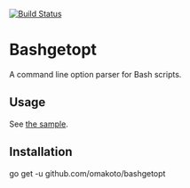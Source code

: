 [![Build Status](https://travis-ci.org/omakoto/bashgetopt.svg?branch=master)](https://travis-ci.org/omakoto/bashgetopt)
# Bashgetopt

A command line option parser for Bash scripts. 

## Usage

See [the sample](sample/pg).


## Installation

go get -u github.com/omakoto/bashgetopt
